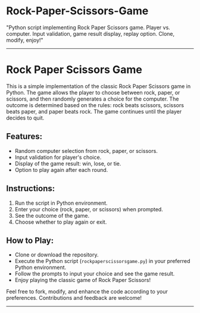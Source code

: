 # Rock-Paper-Scissors-Game
"Python script implementing Rock Paper Scissors game. Player vs. computer. Input validation, game result display, replay option. Clone, modify, enjoy!"

---

# Rock Paper Scissors Game

This is a simple implementation of the classic Rock Paper Scissors game in Python. The game allows the player to choose between rock, paper, or scissors, and then randomly generates a choice for the computer. The outcome is determined based on the rules: rock beats scissors, scissors beats paper, and paper beats rock. The game continues until the player decides to quit.

## Features:
- Random computer selection from rock, paper, or scissors.
- Input validation for player's choice.
- Display of the game result: win, lose, or tie.
- Option to play again after each round.

## Instructions:
1. Run the script in Python environment.
2. Enter your choice (rock, paper, or scissors) when prompted.
3. See the outcome of the game.
4. Choose whether to play again or exit.

## How to Play:
- Clone or download the repository.
- Execute the Python script (`rockpaperscissorsgame.py`) in your preferred Python environment.
- Follow the prompts to input your choice and see the game result.
- Enjoy playing the classic game of Rock Paper Scissors!

Feel free to fork, modify, and enhance the code according to your preferences. Contributions and feedback are welcome!

---
